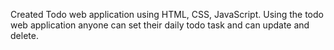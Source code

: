 Created Todo web application using HTML, CSS, JavaScript. Using the todo web application anyone can set their daily todo task and can update and delete.
